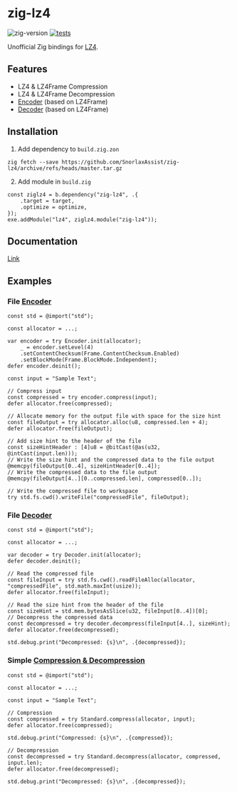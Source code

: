 # zig-lz4

![zig-version](https://img.shields.io/badge/dynamic/yaml?url=https%3A%2F%2Fraw.githubusercontent.com%2FSnorlaxAssist%2Fzig-lz4%2Fmaster%2F.github%2Fworkflows%2Ftests.yml&query=%24.jobs.test.steps%5B1%5D.with.version&label=zig-version)
[![tests](https://github.com/SnorlaxAssist/zig-lz4/actions/workflows/tests.yml/badge.svg)](https://github.com/SnorlaxAssist/zig-lz4/actions/workflows/tests.yml)

Unofficial Zig bindings for [LZ4](https://github.com/lz4/lz4).

## Features
- LZ4 & LZ4Frame Compression
- LZ4 & LZ4Frame Decompression
- [Encoder](https://snorlaxassist.github.io/zig-lz4/#docs.Encoder) (based on LZ4Frame)
- [Decoder](https://snorlaxassist.github.io/zig-lz4/#docs.Encoder) (based on LZ4Frame)

## Installation
1. Add dependency to `build.zig.zon`
```
zig fetch --save https://github.com/SnorlaxAssist/zig-lz4/archive/refs/heads/master.tar.gz
```
2. Add module in `build.zig`
```zig
const ziglz4 = b.dependency("zig-lz4", .{
    .target = target,
    .optimize = optimize,
});
exe.addModule("lz4", ziglz4.module("zig-lz4"));
```

## Documentation
[Link](https://snorlaxassist.github.io/zig-lz4/)

## Examples

### File [Encoder](https://snorlaxassist.github.io/zig-lz4/#docs.Encoder)
```zig
const std = @import("std");

const allocator = ...;

var encoder = try Encoder.init(allocator);
    _ = encoder.setLevel(4)
    .setContentChecksum(Frame.ContentChecksum.Enabled)
    .setBlockMode(Frame.BlockMode.Independent);
defer encoder.deinit();

const input = "Sample Text";

// Compress input
const compressed = try encoder.compress(input);
defer allocator.free(compressed);

// Allocate memory for the output file with space for the size hint
const fileOutput = try allocator.alloc(u8, compressed.len + 4);
defer allocator.free(fileOutput);

// Add size hint to the header of the file
const sizeHintHeader : [4]u8 = @bitCast(@as(u32, @intCast(input.len)));
// Write the size hint and the compressed data to the file output
@memcpy(fileOutput[0..4], sizeHintHeader[0..4]);
// Write the compressed data to the file output
@memcpy(fileOutput[4..][0..compressed.len], compressed[0..]);

// Write the compressed file to workspace
try std.fs.cwd().writeFile("compressedFile", fileOutput);
```

### File [Decoder](https://snorlaxassist.github.io/zig-lz4/#docs.Encoder)
```zig
const std = @import("std");

const allocator = ...;

var decoder = try Decoder.init(allocator);
defer decoder.deinit();

// Read the compressed file
const fileInput = try std.fs.cwd().readFileAlloc(allocator, "compressedFile", std.math.maxInt(usize));
defer allocator.free(fileInput);

// Read the size hint from the header of the file
const sizeHint = std.mem.bytesAsSlice(u32, fileInput[0..4])[0];
// Decompress the compressed data
const decompressed = try decoder.decompress(fileInput[4..], sizeHint);
defer allocator.free(decompressed);

std.debug.print("Decompressed: {s}\n", .{decompressed});
```

### Simple [Compression & Decompression](https://snorlaxassist.github.io/zig-lz4/#docs.Standard)
```zig
const std = @import("std");

const allocator = ...;

const input = "Sample Text";

// Compression
const compressed = try Standard.compress(allocator, input);
defer allocator.free(compressed);

std.debug.print("Compressed: {s}\n", .{compressed});

// Decompression
const decompressed = try Standard.decompress(allocator, compressed, input.len);
defer allocator.free(decompressed);

std.debug.print("Decompressed: {s}\n", .{decompressed});
```
